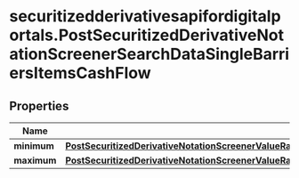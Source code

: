 # securitizedderivativesapifordigitalportals.PostSecuritizedDerivativeNotationScreenerSearchDataSingleBarriersItemsCashFlow

## Properties

Name | Type | Description | Notes
------------ | ------------- | ------------- | -------------
**minimum** | [**PostSecuritizedDerivativeNotationScreenerValueRangesGetRequestDataKeyFiguresBonusYieldAbsoluteMinimum**](PostSecuritizedDerivativeNotationScreenerValueRangesGetRequestDataKeyFiguresBonusYieldAbsoluteMinimum.md) |  | [optional] 
**maximum** | [**PostSecuritizedDerivativeNotationScreenerValueRangesGetRequestDataKeyFiguresBreakEvenBreakEvenPointMaximum**](PostSecuritizedDerivativeNotationScreenerValueRangesGetRequestDataKeyFiguresBreakEvenBreakEvenPointMaximum.md) |  | [optional] 


